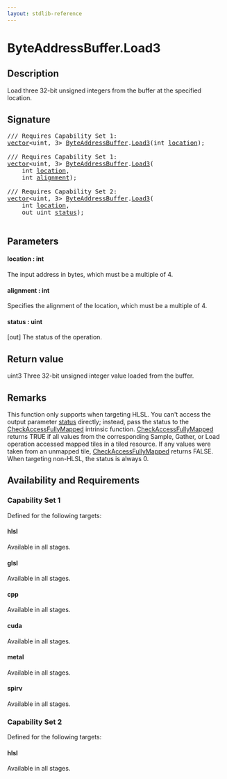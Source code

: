 ```yaml
---
layout: stdlib-reference
---
```


# ByteAddressBuffer\.Load3

## Description

Load three 32-bit unsigned integers from the buffer at the specified location.



## Signature 

<pre>
/// Requires Capability Set 1:
<a href="../types/vector/index" class="code_type">vector</a>&lt;<span class="code_keyword">uint</span>, 3&gt; <a href="../types/byteaddressbuffer-04b/index" class="code_type">ByteAddressBuffer</a>.<a href="load3-0">Load3</a>(<span class="code_keyword">int</span> <a href="load3-0#decl-location" class="code_param">location</a>);

/// Requires Capability Set 1:
<a href="../types/vector/index" class="code_type">vector</a>&lt;<span class="code_keyword">uint</span>, 3&gt; <a href="../types/byteaddressbuffer-04b/index" class="code_type">ByteAddressBuffer</a>.<a href="load3-0">Load3</a>(
    <span class="code_keyword">int</span> <a href="load3-0#decl-location" class="code_param">location</a>,
    <span class="code_keyword">int</span> <a href="load3-0#decl-alignment" class="code_param">alignment</a>);

/// Requires Capability Set 2:
<a href="../types/vector/index" class="code_type">vector</a>&lt;<span class="code_keyword">uint</span>, 3&gt; <a href="../types/byteaddressbuffer-04b/index" class="code_type">ByteAddressBuffer</a>.<a href="load3-0">Load3</a>(
    <span class="code_keyword">int</span> <a href="load3-0#decl-location" class="code_param">location</a>,
    <span class="code_keyword">out</span> <span class="code_keyword">uint</span> <a href="load3-0#decl-status" class="code_param">status</a>);

</pre>

## Parameters

####  <a id="decl-location"></a>location  : int
The input address in bytes, which must be a multiple of 4.

####  <a id="decl-alignment"></a>alignment  : int
Specifies the alignment of the location, which must be a multiple of 4.

####  <a id="decl-status"></a>status  : uint
\[out\] The status of the operation.


## Return value
<span class='code'>uint3</span> Three 32-bit unsigned integer value loaded from the buffer.


## Remarks

This function only supports when targeting HLSL.
You can't access the output parameter <span class='code'><a href="load3-0#decl-status" class="code_param">status</a></span> directly; instead,
pass the status to the <span class='code'><a href="">CheckAccessFullyMapped</a></span> intrinsic function.
<span class='code'><a href="">CheckAccessFullyMapped</a></span> returns TRUE if all values from the corresponding Sample,
Gather, or Load operation accessed mapped tiles in a tiled resource.
If any values were taken from an unmapped tile, <span class='code'><a href="">CheckAccessFullyMapped</a></span> returns FALSE.
When targeting non-HLSL, the status is always 0.


## Availability and Requirements

### Capability Set 1

Defined for the following targets:

#### hlsl
Available in all stages.

#### glsl
Available in all stages.

#### cpp
Available in all stages.

#### cuda
Available in all stages.

#### metal
Available in all stages.

#### spirv
Available in all stages.


### Capability Set 2

Defined for the following targets:

#### hlsl
Available in all stages.



